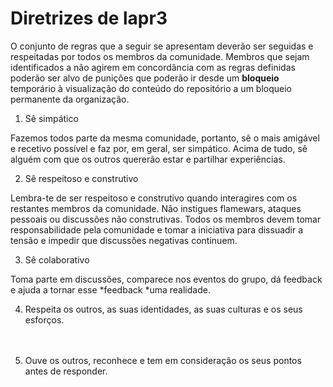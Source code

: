 # Diretrizes de lapr3



O conjunto de regras que a seguir se apresentam deverão ser seguidas e respeitadas por todos os membros da comunidade. Membros que sejam identificados a não agirem em concordância com as regras definidas poderão ser alvo de punições que poderão ir desde um **bloqueio** temporário à visualização do conteúdo do repositório a um bloqueio permanente da organização.



1. Sê simpático

Fazemos todos parte da mesma comunidade, portanto, sê o mais amigável e recetivo possível e faz por, em geral, ser simpático. Acima de tudo, sê alguém com que os outros quererão estar e partilhar experiências.



2. Sê respeitoso e construtivo

Lembra-te de ser respeitoso e construtivo quando interagires com os restantes membros da comunidade. Não instigues flamewars, ataques pessoais ou discussões não construtivas. Todos os membros devem tomar responsabilidade pela comunidade e tomar a iniciativa para dissuadir a tensão e impedir que discussões negativas continuem.



3. Sê colaborativo

Toma parte em discussões, comparece nos eventos do grupo, dá feedback e ajuda a tornar esse *feedback *uma realidade.



4. Respeita os outros, as suas identidades, as suas culturas e os seus esforços.

ㅤ

5. Ouve os outros, reconhece e tem em consideração os seus pontos antes de responder.
